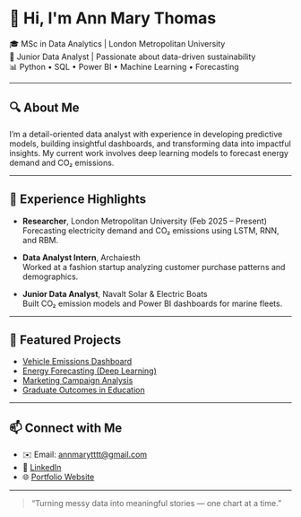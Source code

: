 # 👋 Hi, I'm Ann Mary Thomas

🎓 MSc in Data Analytics | London Metropolitan University  
💼 Junior Data Analyst | Passionate about data-driven sustainability  
📊 Python • SQL • Power BI • Machine Learning • Forecasting

---

## 🔍 About Me  
I’m a detail-oriented data analyst with experience in developing predictive models, building insightful dashboards, and transforming data into impactful insights. My current work involves deep learning models to forecast energy demand and CO₂ emissions.

---

## 💼 Experience Highlights
- **Researcher**, London Metropolitan University (Feb 2025 – Present)  
  Forecasting electricity demand and CO₂ emissions using LSTM, RNN, and RBM.

- **Data Analyst Intern**, Archaiesth  
  Worked at a fashion startup analyzing customer purchase patterns and demographics.

- **Junior Data Analyst**, Navalt Solar & Electric Boats  
  Built CO₂ emission models and Power BI dashboards for marine fleets.


---

## 🚀 Featured Projects
- [Vehicle Emissions Dashboard](https://github.com/ann-1999-byte/vehicle-emissions-dashboard)  
- [Energy Forecasting (Deep Learning)](https://github.com/Ann-Mary-Thomas/energy-forecasting-usa)  
- [Marketing Campaign Analysis](https://github.com/ann-1999-byte/marketing-campaign-analysis)  
- [Graduate Outcomes in Education](https://github.com/ann-1999-byte/graduate-outcomes-analysis)

---

## 📫 Connect with Me  
- ✉️ Email: [annmarytttt@gmail.com](mailto:annmarytttt@gmail.com)  
- 🔗 [LinkedIn](https://www.linkedin.com/in/ann-mary-thomas-6272aa200)  
- 🌐 [Portfolio Website](https://ann-mary-thomas.github.io)

---

> “Turning messy data into meaningful stories — one chart at a time.”
